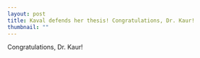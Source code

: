 ```yaml
---
layout: post
title: Kaval defends her thesis! Congratulations, Dr. Kaur!
thumbnail: ""
---
```


Congratulations, Dr. Kaur!

